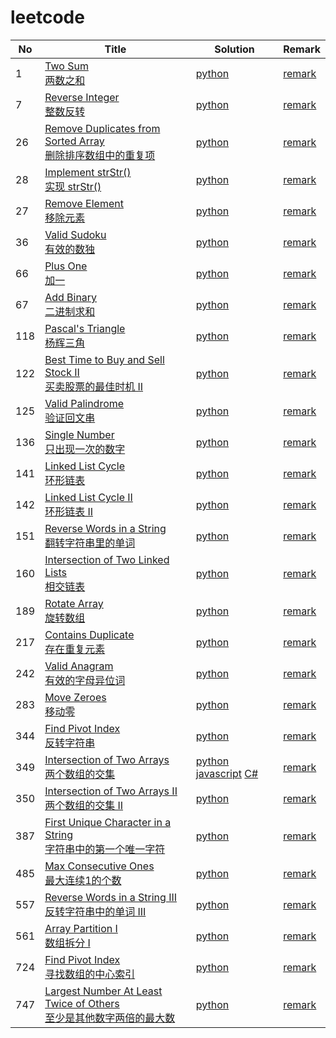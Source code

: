 # leetcode

| No | Title | Solution | Remark |
|----| ----- | -------- | ------ |
|  1 | [Two Sum](https://leetcode.com/problems/two-sum/) <br/> [两数之和](https://leetcode-cn.com/problems/two-sum/)  | [python](./code/1/1_two_sum.py)  | [remark](./code/1/) |
|  7 | [Reverse Integer](https://leetcode.com/problems/reverse-integer/) <br/> [整数反转](https://leetcode-cn.com/problems/reverse-integer/)  | [python](./code/7/7_reverse_integer.py)  | [remark](./code/7/) |
| 26 |  [Remove Duplicates from Sorted Array](https://leetcode.com/problems/remove-duplicates-from-sorted-array/) <br /> [删除排序数组中的重复项](https://leetcode-cn.com/problems/remove-duplicates-from-sorted-array/)  | [python](./code/26/26_remove_dulicates_from_sorted_array.py)| [remark](./code/26)|
| 28 |  [Implement strStr()](https://leetcode.com/problems/implement-strstr/) <br/> [实现 strStr()](https://leetcode-cn.com/problems/implement-strstr/)  | [python](./code/28/28_implement_strstr.py)| [remark](./code/28)|
| 27 | [Remove Element](https://leetcode.com/problems/remove-element/) <br />[移除元素](https://leetcode-cn.com/problems/remove-element/)| [python](./code/27/27_remove_element.py)|[remark](./code/27)|
| 36 | [Valid Sudoku](https://leetcode.com/problems/valid-sudoku/) <br />[有效的数独](https://leetcode-cn.com/problems/valid-sudoku/)| [python](./code/36/36_valid_sudoku.py)|[remark](./code/36)|
| 66 | [Plus One](https://leetcode.com/problems/plus-one/) <br />[加一](https://leetcode-cn.com/problems/plus-one/)| [python](./code/66/66_plus_one.py)|[remark](./code/66)|
| 67 | [Add Binary](https://leetcode.com/problems/add-binary/) <br/> [二进制求和](https://leetcode-cn.com/problems/add-binary/)| [python](./code/67/67_add_binary.py)|[remark](./code/67)|
| 118 | [Pascal's Triangle](https://leetcode.com/problems/pascals-triangle/) <br/> [杨辉三角](https://leetcode-cn.com/problems/pascals-triangle/)| [python](./code/118/118_pascals_triangle.py)|[remark](./code/118)|
| 122 | [Best Time to Buy and Sell Stock II](https://leetcode.com/problems/best-time-to-buy-and-sell-stock-ii/) <br/> [买卖股票的最佳时机 II](https://leetcode-cn.com/problems/best-time-to-buy-and-sell-stock-ii/) | [python](./code/122/122_best_time_to_buy_and_sell_stock_ii.py) | [remark](./code/122) |
| 125 | [Valid Palindrome](https://leetcode.com/problems/valid-palindrome/) <br/> [验证回文串](https://leetcode-cn.com/problems/valid-palindrome/) | [python](./code/125/125_valid_palindrome.py) | [remark](./code/125) |
| 136 | [Single Number](https://leetcode.com/problems/single-number/) <br/> [只出现一次的数字](https://leetcode-cn.com/problems/single-number/) | [python](./code/136/136_single_number.py) | [remark](./code/136) |
| 141 | [Linked List Cycle](https://leetcode.com/problems/linked-list-cycle/) <br/> [环形链表](https://leetcode-cn.com/problems/linked-list-cycle/) | [python](./code/141/141_linked_list_cycle.py) | [remark](./code/141) |
| 142 | [Linked List Cycle II](https://leetcode.com/problems/linked-list-cycle-ii/) <br/> [环形链表 II](https://leetcode-cn.com/problems/linked-list-cycle-ii/) | [python](./code/142/142_linked_list_cycle_ii.py) | [remark](./code/142) |
| 151 | [Reverse Words in a String](https://leetcode.com/problems/reverse-words-in-a-string/) <br/> [翻转字符串里的单词](https://leetcode-cn.com/problems/reverse-words-in-a-string/) | [python](./code/151/151_reverse_words_in_a_string.py) | [remark](./code/151) |
| 160 | [Intersection of Two Linked Lists](https://leetcode.com/problems/intersection-of-two-linked-lists/) <br/> [相交链表](https://leetcode-cn.com/problems/intersection-of-two-linked-lists/) | [python](./code/160/160_intersection_of_two_linked_lists.py) | [remark](./code/160) |
| 189 | [Rotate Array](https://leetcode.com/problems/rotate-array/) <br/> [ 旋转数组](https://leetcode-cn.com/problems/rotate-array/) | [python](./code/189/189_rotate_array.py) | [remark](./code/189) |
| 217 | [Contains Duplicate](https://leetcode.com/problems/contains-duplicate/) <br/> [ 存在重复元素](https://leetcode-cn.com/problems/contains-duplicate/) | [python](./code/217/217_contains_duplicate.py) | [remark](./code/217) |
| 242 | [Valid Anagram](https://leetcode.com/problems/valid-anagram/) <br/> [有效的字母异位词](https://leetcode-cn.com/problems/valid-anagram/) | [python](./code/242/242_valid_anagram.py) | [remark](./code/242) |
| 283 | [Move Zeroes](https://leetcode.com/problems/move-zeroes/) <br/> [ 移动零](https://leetcode-cn.com/problems/move-zeroes/) | [python](./code/283/283_move_zeroes.py) | [remark](./code/283) |
| 344 | [Find Pivot Index](https://leetcode.com/problems/reverse-string/) <br/> [反转字符串](https://leetcode-cn.com/problems/reverse-string/) | [python](./code/344/344_reverse_string.py) | [remark](./code/344) |
| 349 | [Intersection of Two Arrays](https://leetcode.com/problems/intersection-of-two-arrays/) <br/> [两个数组的交集](https://leetcode-cn.com/problems/intersection-of-two-arrays/) | [python](./code/349/349_intersection_of_two_arrays.py) [javascript](./code/349/349_intersection_of_two_arrays.js) [C#](./code/349/349_intersection_of_two_arrays.cs)| [remark](./code/349) |
| 350 | [Intersection of Two Arrays II](https://leetcode.com/problems/intersection-of-two-arrays-ii/) <br/> [两个数组的交集 II](https://leetcode-cn.com/problems/intersection-of-two-arrays-ii/) | [python](./code/350/350_intersection_of_two_arrays_ii.py) | [remark](./code/350) |
| 387 | [First Unique Character in a String](https://leetcode.com/problems/first-unique-character-in-a-string/) <br/> [字符串中的第一个唯一字符](https://leetcode-cn.com/problems/first-unique-character-in-a-string/) |[python](./code/387/387_first_unique_character_in_a_string.py) | [remark](./code/387) |
| 485 | [Max Consecutive Ones](https://leetcode.com/problems/max-consecutive-ones/) <br/> [最大连续1的个数](https://leetcode-cn.com/problems/max-consecutive-ones/) |[python](./code/485/485_max_consecutive_ones.py) | [remark](./code/485) |
| 557 | [Reverse Words in a String III](https://leetcode.com/problems/reverse-words-in-a-string-iii/) <br/> [反转字符串中的单词 III](https://leetcode-cn.com/problems/reverse-words-in-a-string-iii/) |[python](./code/557/557_reverse_words_in_a_string_iii.py) | [remark](./code/557) |
| 561 | [Array Partition I](https://leetcode.com/problems/array-partition-i/) <br/> [数组拆分 I](https://leetcode-cn.com/problems/array-partition-i/) | [python](./code/561/561_array_partition_i.py) | [remark](./code/561) |
| 724 | [Find Pivot Index](https://leetcode.com/problems/find-pivot-index/) <br/> [寻找数组的中心索引](https://leetcode-cn.com/problems/find-pivot-index/) | [python](./code/724/724_find_pivot_index.py) | [remark](./code/724) |
| 747 | [Largest Number At Least Twice of Others](https://leetcode.com/problems/largest-number-at-least-twice-of-others/) <br/> [至少是其他数字两倍的最大数](https://leetcode-cn.com/problems/largest-number-at-least-twice-of-others/) | [python](./code/747/747_largest_number_at_least_twice_of_others.py) | [remark](./code/747) |
